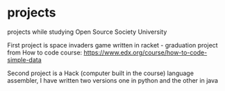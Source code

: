 # projects
projects while studying Open Source Society University

First project is space invaders game written in racket - graduation project from How to code course: https://www.edx.org/course/how-to-code-simple-data

Second project is a Hack (computer built in the course) language assembler, I have written two versions one in python and the other in java




